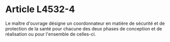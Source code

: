 # Article L4532-4

Le maître d'ouvrage désigne un coordonnateur en matière de sécurité et de protection de la santé pour chacune des deux phases de conception et de réalisation ou pour l'ensemble de celles-ci.